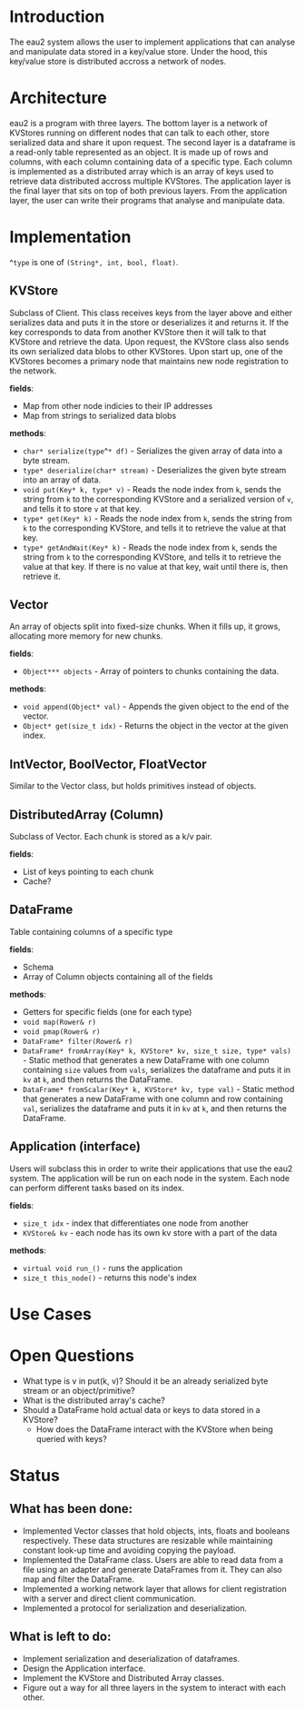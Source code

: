 # Introduction
The eau2 system allows the user to implement applications that can analyse and manipulate data stored in a key/value store. Under the hood, this key/value store is distributed accross a network of nodes.

# Architecture
eau2 is a program with three layers. The bottom layer is a network of KVStores running on different nodes that can talk to each other, store serialized data and share it upon request. The second layer is a dataframe is a read-only table represented as an object. It is made up of rows and columns, with each column containing data of a specific type. Each column is implemented as a distributed array which is an array of keys used to retrieve data distributed accross multiple KVStores. The application layer is the final layer that sits on top of both previous layers. From the application layer, the user can write their programs that analyse and manipulate data.

# Implementation
^`type` is one of `(String*, int, bool, float)`.

## KVStore
Subclass of Client. This class receives keys from the layer above and either serializes data and puts it in the store or deserializes it and returns it. If the key corresponds to data from another KVStore then it will talk to that KVStore and retrieve the data. Upon request, the KVStore class also sends its own serialized data blobs to other KVStores. Upon start up, one of the KVStores becomes a primary node that maintains new node registration to the network.

**fields**:
* Map from other node indicies to their IP addresses
* Map from strings to serialized data blobs

**methods**:
* `char* serialize(type`^`* df)` - Serializes the given array of data into a byte stream.
* `type* deserialize(char* stream)` - Deserializes the given byte stream into an array of data.
* `void put(Key* k, type* v)` - Reads the node index from `k`, sends the string from `k` to the corresponding KVStore and a serialized version of `v`, and tells it to store `v` at that key.
* `type* get(Key* k)` - Reads the node index from `k`, sends the string from `k` to the corresponding KVStore, and tells it to retrieve the value at that key.
* `type* getAndWait(Key* k)` - Reads the node index from `k`, sends the string from `k` to the corresponding KVStore, and tells it to retrieve the value at that key. If there is no value at that key, wait until there is, then retrieve it.


## Vector
An array of objects split into fixed-size chunks. When it fills up, it grows, allocating more memory for new chunks.

**fields**:
* `Object*** objects` - Array of pointers to chunks containing the data.

**methods**:
* `void append(Object* val)` - Appends the given object to the end of the vector.
* `Object* get(size_t idx)` - Returns the object in the vector at the given index.

## IntVector, BoolVector, FloatVector
Similar to the Vector class, but holds primitives instead of objects.

## DistributedArray (Column)
Subclass of Vector. Each chunk is stored as a k/v pair.

**fields**: 
* List of keys pointing to each chunk
* Cache?

## DataFrame
Table containing columns of a specific type

**fields**:
* Schema
* Array of Column objects containing all of the fields

**methods**:
* Getters for specific fields (one for each type)
* `void map(Rower& r)`
* `void pmap(Rower& r)`
* `DataFrame* filter(Rower& r)`
* `DataFrame* fromArray(Key* k, KVStore* kv, size_t size, type* vals)` - Static method that generates a new DataFrame with one column containing `size` values from `vals`, serializes the dataframe and puts it in `kv` at `k`, and then returns the DataFrame.
* `DataFrame* fromScalar(Key* k, KVStore* kv, type val)` - Static method that generates a new DataFrame with one column and row containing `val`, serializes the dataframe and puts it in `kv` at `k`, and then returns the DataFrame.

## Application (interface)
Users will subclass this in order to write their applications that use the eau2 system. The application will be run on each node in the system. Each node can perform different tasks based on its index.

**fields**:
* `size_t idx` - index that differentiates one node from another
* `KVStore& kv` - each node has its own kv store with a part of the data

**methods**:
* `virtual void run_()` - runs the application
* `size_t this_node()` - returns this node's index

# Use Cases

# Open Questions
* What type is v in put(k, v)? Should it be an already serialized byte stream or an object/primitive?
* What is the distributed array's cache?
* Should a DataFrame hold actual data or keys to data stored in a KVStore?
  * How does the DataFrame interact with the KVStore when being queried with keys?

# Status
## What has been done:
* Implemented Vector classes that hold objects, ints, floats and booleans respectively. These data structures are resizable while maintaining constant look-up time and avoiding copying the payload.
* Implemented the DataFrame class. Users are able to read data from a file using an adapter and generate DataFrames from it. They can also map and filter the DataFrame.
* Implemented a working network layer that allows for client registration with a server and direct client communication.
* Implemented a protocol for serialization and deserialization.
## What is left to do:
* Implement serialization and deserialization of dataframes.
* Design the Application interface.
* Implement the KVStore and Distributed Array classes.
* Figure out a way for all three layers in the system to interact with each other.
